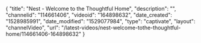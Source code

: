 {
    "title": "Nest - Welcome to the Thoughtful Home",
    "description": "",
    "channelid": "114661406",
    "videoid": "164898632",
    "date_created": "1528985991",
    "date_modified": "1529077984",
    "type": "captivate",
    "layout": "channelVideo",
    "url": "\/latest-videos\/nest-welcome-tothe-thoughtful-home\/114661406-164898632"
}
